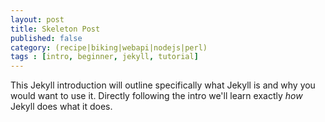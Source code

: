 ```yaml
---
layout: post
title: Skeleton Post
published: false
category: (recipe|biking|webapi|nodejs|perl)
tags : [intro, beginner, jekyll, tutorial]
---
```

This Jekyll introduction will outline specifically what Jekyll is and why you would want to use it.  Directly following
the intro we'll learn exactly _how_ Jekyll does what it does.
